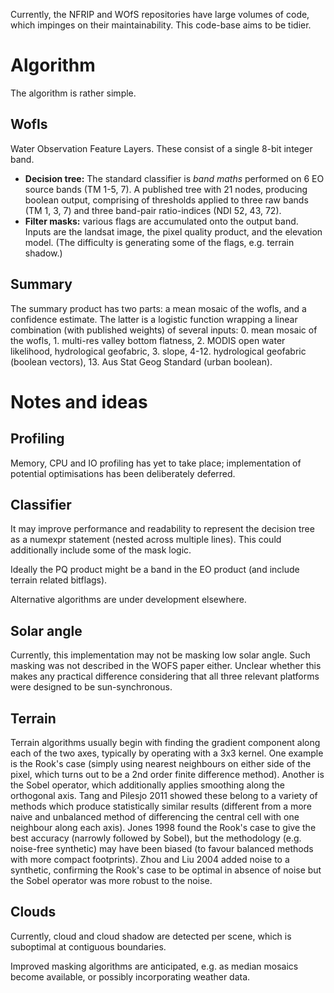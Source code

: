 Currently, the NFRIP and WOfS repositories have large volumes of code, which impinges on their maintainability. This code-base aims to be tidier.

Algorithm
=========
The algorithm is rather simple.


Wofls
-----

Water Observation Feature Layers. These consist of a single 8-bit integer band.

- **Decision tree:** The standard classifier is *band maths* performed on 6 EO source bands (TM 1-5, 7). A published tree with 21 nodes, producing boolean output, comprising of thresholds applied to three raw bands (TM 1, 3, 7) and three band-pair ratio-indices (NDI 52, 43, 72).
- **Filter masks:** various flags are accumulated onto the output band. Inputs are the landsat image, the pixel quality product, and the elevation model. (The difficulty is generating some of the flags, e.g. terrain shadow.)


Summary
-------

The summary product has two parts: a mean mosaic of the wofls, and a confidence estimate. The latter is a logistic function wrapping a linear combination (with published weights) of several inputs: 0. mean mosaic of the wofls, 1. multi-res valley bottom flatness, 2. MODIS open water likelihood, hydrological geofabric, 3. slope, 4-12. hydrological geofabric (boolean vectors), 13. Aus Stat Geog Standard (urban boolean).


Notes and ideas
===============

Profiling
---------

Memory, CPU and IO profiling has yet to take place; implementation of potential optimisations has been deliberately deferred.

Classifier
----------

It may improve performance and readability to represent the decision tree as a numexpr statement (nested across multiple lines). This could additionally include some of the mask logic.

Ideally the PQ product might be a band in the EO product (and include terrain related bitflags). 

Alternative algorithms are under development elsewhere.

Solar angle
-----------

Currently, this implementation may not be masking low solar angle. Such masking was not described in the WOFS paper either. Unclear whether this makes any practical difference considering that all three relevant platforms were designed to be sun-synchronous.


Terrain
-------

Terrain algorithms usually begin with finding the gradient component along each of the two axes, typically by operating with a 3x3 kernel. One example is the Rook's case (simply using nearest neighbours on either side of the pixel, which turns out to be a 2nd order finite difference method). Another is the Sobel operator, which additionally applies smoothing along the orthogonal axis. Tang and Pilesjo 2011 showed these belong to a variety of methods which produce statistically similar results (different from a more naive and unbalanced method of differencing the central cell with one neighbour along each axis). Jones 1998 found the Rook's case to give the best accuracy (narrowly followed by Sobel), but the methodology (e.g. noise-free synthetic) may have been biased (to favour balanced methods with more compact footprints). Zhou and Liu 2004 added noise to a synthetic, confirming the Rook's case to be optimal in absence of noise but the Sobel operator was more robust to the noise. 


Clouds
------

Currently, cloud and cloud shadow are detected per scene, which is suboptimal at contiguous boundaries.

Improved masking algorithms are anticipated, e.g. as median mosaics become available, or possibly incorporating weather data.

